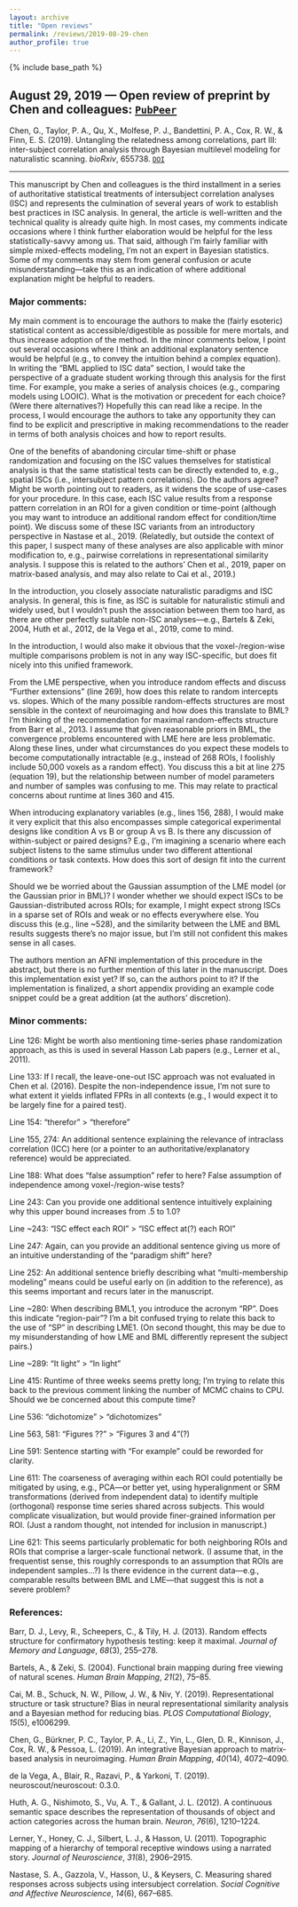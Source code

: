 ```yaml
---
layout: archive
title: "Open reviews"
permalink: /reviews/2019-08-29-chen
author_profile: true
---
```


{% include base_path %}

## August 29, 2019 &mdash; Open review of preprint by Chen and colleagues: [`PubPeer`](https://pubpeer.com/publications/CCB8B0623A6A4AFB7AF83500E3A2AB#1)
Chen, G., Taylor, P. A., Qu, X., Molfese, P. J., Bandettini, P. A., Cox, R. W., & Finn, E. S. (2019). Untangling the relatedness among correlations, part III: inter-subject correlation analysis through Bayesian multilevel modeling for naturalistic scanning. *bioRxiv*, 655738. [`DOI`](https://doi.org/10.1101/655738)

---

This manuscript by Chen and colleagues is the third installment in a series of authoritative statistical treatments of intersubject correlation analyses (ISC) and represents the culmination of several years of work to establish best practices in ISC analysis. In general, the article is well-written and the technical quality is already quite high. In most cases, my comments indicate occasions where I think further elaboration would be helpful for the less statistically-savvy among us. That said, although I’m fairly familiar with simple mixed-effects modeling, I’m not an expert in Bayesian statistics. Some of my comments may stem from general confusion or acute misunderstanding—take this as an indication of where additional explanation might be helpful to readers.

### Major comments:

My main comment is to encourage the authors to make the (fairly esoteric) statistical content as accessible/digestible as possible for mere mortals, and thus increase adoption of the method. In the minor comments below, I point out several occasions where I think an additional explanatory sentence would be helpful (e.g., to convey the intuition behind a complex equation). In writing the “BML applied to ISC data” section, I would take the perspective of a graduate student working through this analysis for the first time. For example, you make a series of analysis choices (e.g., comparing models using LOOIC). What is the motivation or precedent for each choice? (Were there alternatives?) Hopefully this can read like a recipe. In the process, I would encourage the authors to take any opportunity they can find to be explicit and prescriptive in making recommendations to the reader in terms of both analysis choices and how to report results.

One of the benefits of abandoning circular time-shift or phase randomization and focusing on the ISC values themselves for statistical analysis is that the same statistical tests can be directly extended to, e.g., spatial ISCs (i.e., intersubject pattern correlations). Do the authors agree? Might be worth pointing out to readers, as it widens the scope of use-cases for your procedure. In this case, each ISC value results from a response pattern correlation in an ROI for a given condition or time-point (although you may want to introduce an additional random effect for condition/time point). We discuss some of these ISC variants from an introductory perspective in Nastase et al., 2019. (Relatedly, but outside the context of this paper, I suspect many of these analyses are also applicable with minor modification to, e.g., pairwise correlations in representational similarity analysis. I suppose this is related to the authors’ Chen et al., 2019, paper on matrix-based analysis, and may also relate to Cai et al., 2019.)

In the introduction, you closely associate naturalistic paradigms and ISC analysis. In general, this is fine, as ISC is suitable for naturalistic stimuli and widely used, but I wouldn’t push the association between them too hard, as there are other perfectly suitable non-ISC analyses—e.g., Bartels & Zeki, 2004, Huth et al., 2012, de la Vega et al., 2019, come to mind.

In the introduction, I would also make it obvious that the voxel-/region-wise multiple comparisons problem is not in any way ISC-specific, but does fit nicely into this unified framework.

From the LME perspective, when you introduce random effects and discuss “Further extensions” (line 269), how does this relate to random intercepts vs. slopes. Which of the many possible random-effects structures are most sensible in the context of neuroimaging and how does this translate to BML? I’m thinking of the recommendation for maximal random-effects structure from Barr et al., 2013. I assume that given reasonable priors in BML, the convergence problems encountered with LME here are less problematic. Along these lines, under what circumstances do you expect these models to become computationally intractable (e.g., instead of 268 ROIs, I foolishly include 50,000 voxels as a random effect). You discuss this a bit at line 275 (equation 19), but the relationship between number of model parameters and number of samples was confusing to me. This may relate to practical concerns about runtime at lines 360 and 415.

When introducing explanatory variables (e.g., lines 156, 288), I would make it very explicit that this also encompasses simple categorical experimental designs like condition A vs B or group A vs B. Is there any discussion of within-subject or paired designs? E.g., I’m imagining a scenario where each subject listens to the same stimulus under two different attentional conditions or task contexts. How does this sort of design fit into the current framework?

Should we be worried about the Gaussian assumption of the LME model (or the Gaussian prior in BML)? I wonder whether we should expect ISCs to be Gaussian-distributed across ROIs; for example, I might expect strong ISCs in a sparse set of ROIs and weak or no effects everywhere else. You discuss this (e.g., line ~528), and the similarity between the LME and BML results suggests there’s no major issue, but I’m still not confident this makes sense in all cases.

The authors mention an AFNI implementation of this procedure in the abstract, but there is no further mention of this later in the manuscript. Does this implementation exist yet? If so, can the authors point to it? If the implementation is finalized, a short appendix providing an example code snippet could be a great addition (at the authors’ discretion).

### Minor comments:

Line 126: Might be worth also mentioning time-series phase randomization approach, as this is used in several Hasson Lab papers (e.g., Lerner et al., 2011).

Line 133: If I recall, the leave-one-out ISC approach was not evaluated in Chen et al. (2016). Despite the non-independence issue, I’m not sure to what extent it yields inflated FPRs in all contexts (e.g., I would expect it to be largely fine for a paired test).

Line 154: “therefor” > “therefore”

Line 155, 274: An additional sentence explaining the relevance of intraclass correlation (ICC) here (or a pointer to an authoritative/explanatory reference) would be appreciated.

Line 188: What does “false assumption” refer to here? False assumption of independence among voxel-/region-wise tests?

Line 243: Can you provide one additional sentence intuitively explaining why this upper bound increases from .5 to 1.0?

Line ~243: “ISC effect each ROI” > “ISC effect at(?) each ROI”

Line 247: Again, can you provide an additional sentence giving us more of an intuitive understanding of the “paradigm shift” here?

Line 252: An additional sentence briefly describing what “multi-membership modeling” means could be useful early on (in addition to the reference), as this seems important and recurs later in the manuscript.

Line ~280: When describing BML1, you introduce the acronym “RP”. Does this indicate “region-pair”? I’m a bit confused trying to relate this back to the use of “SP” in describing LME1. (On second thought, this may be due to my misunderstanding of how LME and BML differently represent the subject pairs.)

Line ~289: “It light” > “In light”

Line 415: Runtime of three weeks seems pretty long; I’m trying to relate this back to the previous comment linking the number of MCMC chains to CPU. Should we be concerned about this compute time?

Line 536: “dichotomize” > “dichotomizes”

Line 563, 581: “Figures ??” > “Figures 3 and 4”(?)

Line 591: Sentence starting with “For example” could be reworded for clarity.

Line 611: The coarseness of averaging within each ROI could potentially be mitigated by using, e.g., PCA—or better yet, using hyperalignment or SRM transformations (derived from independent data) to identify multiple (orthogonal) response time series shared across subjects. This would complicate visualization, but would provide finer-grained information per ROI. (Just a random thought, not intended for inclusion in manuscript.)

Line 621: This seems particularly problematic for both neighboring ROIs and ROIs that comprise a larger-scale functional network. (I assume that, in the frequentist sense, this roughly corresponds to an assumption that ROIs are independent samples…?) Is there evidence in the current data—e.g., comparable results between BML and LME—that suggest this is not a severe problem?

### References:

Barr, D. J., Levy, R., Scheepers, C., & Tily, H. J. (2013). Random effects structure for confirmatory hypothesis testing: keep it maximal. _Journal of Memory and Language_, _68_(3), 255–278.

Bartels, A., & Zeki, S. (2004). Functional brain mapping during free viewing of natural scenes. _Human Brain Mapping_, _21_(2), 75–85.

Cai, M. B., Schuck, N. W., Pillow, J. W., & Niv, Y. (2019). Representational structure or task structure? Bias in neural representational similarity analysis and a Bayesian method for reducing bias. _PLOS Computational Biology_, _15_(5), e1006299.

Chen, G., Bürkner, P. C., Taylor, P. A., Li, Z., Yin, L., Glen, D. R., Kinnison, J., Cox, R. W., & Pessoa, L. (2019). An integrative Bayesian approach to matrix‐based analysis in neuroimaging. _Human Brain Mapping_, _40_(14), 4072–4090.

de la Vega, A., Blair, R., Razavi, P., & Yarkoni, T. (2019). neuroscout/neuroscout: 0.3.0.

Huth, A. G., Nishimoto, S., Vu, A. T., & Gallant, J. L. (2012). A continuous semantic space describes the representation of thousands of object and action categories across the human brain. _Neuron_, _76_(6), 1210–1224.

Lerner, Y., Honey, C. J., Silbert, L. J., & Hasson, U. (2011). Topographic mapping of a hierarchy of temporal receptive windows using a narrated story. _Journal of Neuroscience_, _31_(8), 2906–2915.

Nastase, S. A., Gazzola, V., Hasson, U., & Keysers, C. Measuring shared responses across subjects using intersubject correlation. _Social Cognitive and Affective Neuroscience_, _14_(6), 667–685.
